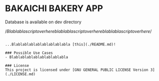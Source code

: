 # BAKAICHI BAKERY APP

Database is available on dev directory

/*Blablablascriptoverhereblablablascriptoverhereblablablascriptoverhere*/
```

...Blablablablablablablablabla [this](./README.md)!

### Possible Use Cases
- Blablablablablablablablabla

### License
This project is licensed under [GNU GENERAL PUBLIC LICENSE Version 3](./LICENSE.md)